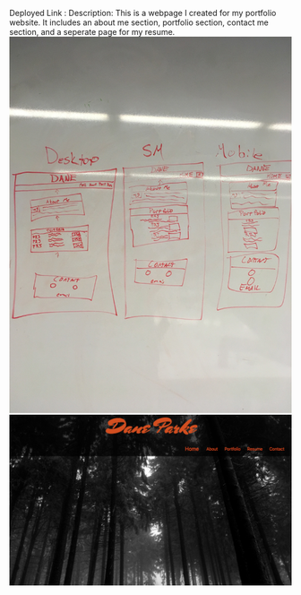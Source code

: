 Deployed Link :
Description: This is a webpage I created for my portfolio website. It includes an about me section, portfolio section, contact me section, and a seperate page for my resume. 
![screen shot](wirefram.jpg)
![screen shot](Personalscreenshot.png)